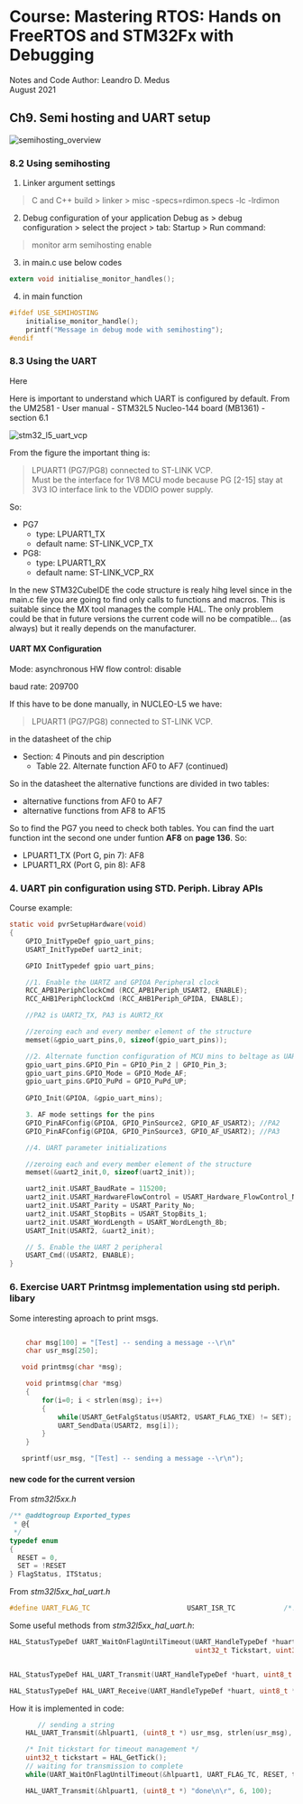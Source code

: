 # Course: Mastering RTOS: Hands on FreeRTOS and STM32Fx with Debugging

Notes and Code Author: Leandro D. Medus  
August 2021

## Ch9. Semi hosting and UART setup

![semihosting_overview](img/semihosting_overview.png)


### 8.2 Using semihosting 


1. Linker argument settings
> C and C++ build > linker > misc 
> -specs=rdimon.specs -lc -lrdimon

2. Debug configuration of your application 
Debug as > debug configuration > select the project > tab: Startup > Run command: 
> monitor arm semihosting enable

3. in main.c use below codes
```c
extern void initialise_monitor_handles();
```

4. in main function
```c
#ifdef USE_SEMIHOSTING
    initialise_monitor_handle();
    printf("Message in debug mode with semihosting");
#endif
``` 

### 8.3 Using the UART

Here 

Here is important to understand which UART is configured by default. From the UM2581 - User manual - STM32L5 Nucleo-144 board (MB1361) - section 6.1

![stm32_l5_uart_vcp](img/stm32_l5_uart_vcp.png)


From the figure the important thing is:

> LPUART1 (PG7/PG8) connected to ST-LINK VCP.  
Must be the interface for 1V8 MCU mode because PG [2-15] stay at 3V3 IO interface link to the VDDIO power supply.

So:
* PG7
    * type: LPUART1_TX
    * default name: ST-LINK_VCP_TX
* PG8: 
    * type: LPUART1_RX
    * default name: ST-LINK_VCP_RX


In the new STM32CubeIDE the code structure is realy hihg level since in the main.c file you are going to find only calls to functions and macros. This is suitable since the MX tool manages the comple HAL. The only problem could be that in future versions the current code will no be compatible... (as always) but it really depends on the manufacturer.


#### UART MX Configuration

Mode: asynchronous
HW flow control: disable

baud rate: 209700

If this have to be done manually, in NUCLEO-L5 we have:
> LPUART1 (PG7/PG8) connected to ST-LINK VCP.

in the datasheet of the chip 
* Section: 4 Pinouts and pin description
    * Table 22. Alternate function AF0 to AF7 (continued)

So in the datasheet the alternative functions are divided in two tables:
* alternative functions from AF0 to AF7
* alternative functions from AF8 to AF15

So to find the PG7 you need to check both tables. You can find the uart function int the second one under funtion **AF8** on **page 136**. So:
* LPUART1_TX (Port G, pin 7): AF8 
* LPUART1_RX (Port G, pin 8): AF8 


### 4. UART pin configuration using STD. Periph. Libray APIs

Course example:
```c
static void pvrSetupHardware(void)
{
    GPIO_InitTypeDef gpio_uart_pins;
    USART_InitTypeDef uart2_init;

    GPIO InitTypedef gpio uart_pins;

    //1. Enable the UARTZ and GPIOA Peripheral clock
    RCC_APB1PeriphClockCmd (RCC_APB1Periph_USART2, ENABLE); 
    RCC_AHB1PeriphClockCmd (RCC_AHB1Periph_GPIDA, ENABLE);

    //PA2 is UART2_TX, PA3 is AURT2_RX

    //zeroing each and every member element of the structure
    memset(&gpio_uart_pins,0, sizeof(gpio_uart_pins));

    //2. Alternate function configuration of MCU mins to beltage as UARTZ TX and RX
    gpio_uart_pins.GPIO_Pin = GPIO_Pin_2 | GPIO_Pin_3;
    gpio_uart_pins.GPIO_Mode = GPIO_Mode_AF;
    gpio_uart_pins.GPIO_PuPd = GPIO_PuPd_UP;
    
    GPIO_Init(GPIOA, &gpio_uart_mins);

    3. AF mode settings for the pins
    GPIO_PinAFConfig(GPIOA, GPIO_PinSource2, GPIO_AF_USART2); //PA2
    GPIO_PinAFConfig(GPIOA, GPIO_PinSource3, GPIO_AF_USART2); //PA3

    //4. UART parameter initializations

    //zeroing each and every member element of the structure
    memset(&uart2_init,0, sizeof(uart2_init));

    uart2_init.USART_BaudRate = 115200;
    uart2_init.USART_HardwareFlowControl = USART_Hardware_FlowControl_None; uart2_init.USART_Mode = USART_Mode_Tx | USART_ Mode_Rx;
    uart2_init.USART_Parity = USART_Parity_No;
    uart2_init.USART_StopBits = USART_StopBits_1; 
    uart2_init.USART_WordLength = USART_WordLength_8b; 
    USART_Init(USART2, &uart2_init);

    // 5. Enable the UART 2 peripheral 
    USART_Cmd((USART2, ENABLE);
}
```

### 6. Exercise  UART Printmsg implementation using std periph. libary

Some interesting aproach to print msgs.

```c

    char msg[100] = "[Test] -- sending a message --\r\n"
    char usr_msg[250];

   void printmsg(char *msg);

    void printmsg(char *msg)
    {
        for(i=0; i < strlen(msg); i++)
        {
            while(USART_GetFalgStatus(USART2, USART_FLAG_TXE) != SET);
            UART_SendData(USART2, msg[i]);
        }
    }
```

```c
   sprintf(usr_msg, "[Test] -- sending a message --\r\n");
```

#### new code for the current version

From *stm32l5xx.h*
```c
/** @addtogroup Exported_types
 * @{
 */
typedef enum
{
  RESET = 0,
  SET = !RESET
} FlagStatus, ITStatus;
```

From *stm32l5xx_hal_uart.h*

```c
#define UART_FLAG_TC                        USART_ISR_TC            /*!< UART transmission complete                */
```

Some useful methods from *stm32l5xx_hal_uart.h*:

```c
HAL_StatusTypeDef UART_WaitOnFlagUntilTimeout(UART_HandleTypeDef *huart, uint32_t Flag, FlagStatus Status,
                                              uint32_t Tickstart, uint32_t Timeout);


HAL_StatusTypeDef HAL_UART_Transmit(UART_HandleTypeDef *huart, uint8_t *pData, uint16_t Size, uint32_t Timeout);

HAL_StatusTypeDef HAL_UART_Receive(UART_HandleTypeDef *huart, uint8_t *pData, uint16_t Size, uint32_t Timeout);
```

How it is implemented in code:

```c
       // sending a string
    HAL_UART_Transmit(&hlpuart1, (uint8_t *) usr_msg, strlen(usr_msg), 100);

    /* Init tickstart for timeout management */
    uint32_t tickstart = HAL_GetTick();
    // waiting for transmission to complete
    while(UART_WaitOnFlagUntilTimeout(&hlpuart1, UART_FLAG_TC, RESET, tickstart, HAL_UART_TIMEOUT_VALUE) != HAL_OK);

    HAL_UART_Transmit(&hlpuart1, (uint8_t *) "done\n\r", 6, 100);

```